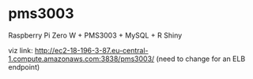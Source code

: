 pms3003
=====
Raspberry Pi Zero W + PMS3003 + MySQL + R Shiny


viz link: http://ec2-18-196-3-87.eu-central-1.compute.amazonaws.com:3838/pms3003/
(need to change for an ELB endpoint)
